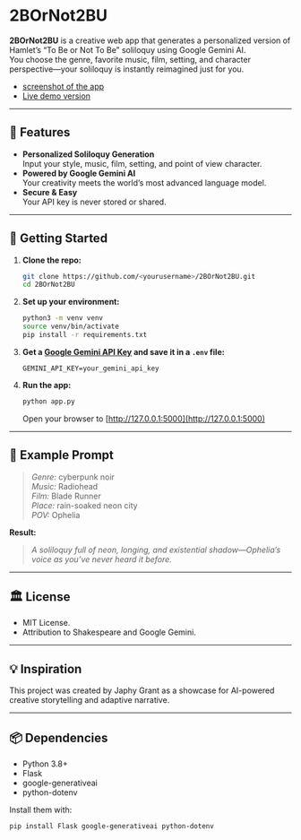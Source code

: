 # 2BOrNot2BU

**2BOrNot2BU** is a creative web app that generates a personalized version of Hamlet’s “To Be or Not To Be” soliloquy using Google Gemini AI.  
You choose the genre, favorite music, film, setting, and character perspective—your soliloquy is instantly reimagined just for you.

- [screenshot of the app](Screenshot.png)
- [Live demo version](https://twobornot2bu.onrender.com)

---

## 🌟 Features

- **Personalized Soliloquy Generation**  
  Input your style, music, film, setting, and point of view character.
- **Powered by Google Gemini AI**  
  Your creativity meets the world’s most advanced language model.
- **Secure & Easy**  
  Your API key is never stored or shared.

---

## 🚀 Getting Started

1. **Clone the repo:**
    ```bash
    git clone https://github.com/<yourusername>/2BOrNot2BU.git
    cd 2BOrNot2BU
    ```

2. **Set up your environment:**
    ```bash
    python3 -m venv venv
    source venv/bin/activate
    pip install -r requirements.txt
    ```

3. **Get a [Google Gemini API Key](https://aistudio.google.com/app/apikey) and save it in a `.env` file:**
    ```
    GEMINI_API_KEY=your_gemini_api_key
    ```

4. **Run the app:**
    ```bash
    python app.py
    ```
    Open your browser to [http://127.0.0.1:5000](http://127.0.0.1:5000)

---

## 📝 Example Prompt

> *Genre:* cyberpunk noir  
> *Music:* Radiohead  
> *Film:* Blade Runner  
> *Place:* rain-soaked neon city  
> *POV:* Ophelia

**Result:**  
> *A soliloquy full of neon, longing, and existential shadow—Ophelia’s voice as you’ve never heard it before.*

---

## 🏛️ License

- MIT License.
- Attribution to Shakespeare and Google Gemini.

---

## 💡 Inspiration
This project was created by Japhy Grant as a showcase for AI-powered creative storytelling and adaptive narrative.

---

## 📦 Dependencies

- Python 3.8+
- Flask
- google-generativeai
- python-dotenv

Install them with:
```bash
pip install Flask google-generativeai python-dotenv

